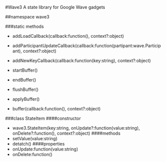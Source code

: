 #Wave3
A state library for Google Wave gadgets

##namespace wave3

###static methods
- addLoadCallback(callback:function(), context?:object)
- addParticipantUpdateCallback(callback:function(partipant:wave.Participant), context?:object)
- addNewKeyCallback(callback:function(key:string), context?:object)

- startBuffer()
- endBuffer()
- flushBuffer()
- applyBuffer()
- buffer(callback:function(), context?:object)

###class StateItem
####constructor
- wave3.StateItem(key:string, onUpdate?:function(value:string), onDelete?:function(), context?:object)
####methods
- setValue(value:string)
- detatch()
####properties
- onUpdate:function(value:string)
- onDelete:function()